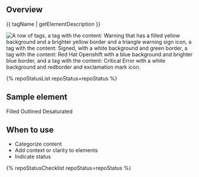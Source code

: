 ## Overview

{{ tagName | getElementDescription }}

<uxdot-example width-adjustment="404px">
  <img src="{{ './tag-overview.svg' | url }}" alt="A row of tags, a tag with the content: Warning that has a filled yellow background and a brighter yellow border and a triangle warning sign icon, a tag with the content: Signed, with a white background and green border, a tag with the content: Red Hat Openshift with a blue background and brighter blue border, and a tag with the content: Critical Error with a white background and redborder and exclamation mark icon. ">
</uxdot-example>

{% repoStatusList repoStatus=repoStatus %}


## Sample element
<rh-tag color="red">Filled</span></rh-tag>
<rh-tag variant="outline" color="red">Outlined</rh-tag>
<rh-tag variant="desaturated">Desaturated</rh-tag>

## When to use
  - Categorize content
  - Add context or clarity to elements
  - Indicate status

{% repoStatusChecklist repoStatus=repoStatus %}

